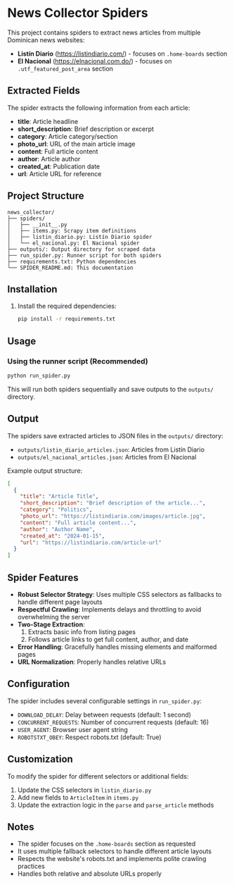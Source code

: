 # News Collector Spiders

This project contains spiders to extract news articles from multiple Dominican news websites:

- **Listín Diario** (https://listindiario.com/) - focuses on `.home-boards` section
- **El Nacional** (https://elnacional.com.do/) - focuses on `.utf_featured_post_area` section

## Extracted Fields

The spider extracts the following information from each article:

- **title**: Article headline
- **short_description**: Brief description or excerpt
- **category**: Article category/section
- **photo_url**: URL of the main article image
- **content**: Full article content
- **author**: Article author
- **created_at**: Publication date
- **url**: Article URL for reference

## Project Structure

```
news_collector/
├── spiders/
│   ├── __init__.py
│   ├── items.py: Scrapy item definitions
│   ├── listin_diario.py: Listín Diario spider
│   └── el_nacional.py: El Nacional spider
├── outputs/: Output directory for scraped data
├── run_spider.py: Runner script for both spiders
├── requirements.txt: Python dependencies
└── SPIDER_README.md: This documentation
```

## Installation

1. Install the required dependencies:
   ```bash
   pip install -r requirements.txt
   ```

## Usage

### Using the runner script (Recommended)
```bash
python run_spider.py
```

This will run both spiders sequentially and save outputs to the `outputs/` directory.

## Output

The spiders save extracted articles to JSON files in the `outputs/` directory:
- `outputs/listin_diario_articles.json`: Articles from Listín Diario
- `outputs/el_nacional_articles.json`: Articles from El Nacional

Example output structure:
```json
[
  {
    "title": "Article Title",
    "short_description": "Brief description of the article...",
    "category": "Politics",
    "photo_url": "https://listindiario.com/images/article.jpg",
    "content": "Full article content...",
    "author": "Author Name",
    "created_at": "2024-01-15",
    "url": "https://listindiario.com/article-url"
  }
]
```

## Spider Features

- **Robust Selector Strategy**: Uses multiple CSS selectors as fallbacks to handle different page layouts
- **Respectful Crawling**: Implements delays and throttling to avoid overwhelming the server
- **Two-Stage Extraction**: 
  1. Extracts basic info from listing pages
  2. Follows article links to get full content, author, and date
- **Error Handling**: Gracefully handles missing elements and malformed pages
- **URL Normalization**: Properly handles relative URLs

## Configuration

The spider includes several configurable settings in `run_spider.py`:

- `DOWNLOAD_DELAY`: Delay between requests (default: 1 second)
- `CONCURRENT_REQUESTS`: Number of concurrent requests (default: 16)
- `USER_AGENT`: Browser user agent string
- `ROBOTSTXT_OBEY`: Respect robots.txt (default: True)

## Customization

To modify the spider for different selectors or additional fields:

1. Update the CSS selectors in `listin_diario.py`
2. Add new fields to `ArticleItem` in `items.py`
3. Update the extraction logic in the `parse` and `parse_article` methods

## Notes

- The spider focuses on the `.home-boards` section as requested
- It uses multiple fallback selectors to handle different article layouts
- Respects the website's robots.txt and implements polite crawling practices
- Handles both relative and absolute URLs properly
